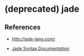 # (deprecated) jade


## References
* http://jade-lang.com/

* [Jade Syntax Documentation](https://naltatis.github.io/jade-syntax-docs/)

